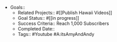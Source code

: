 - Goals::
    - Related Projects:: #[[Publish Hawaii Videos]]
    - Goal Status:: #[[in progress]]
    - Success Criteria:: Reach 1,000 Subscribers
    - Completed Date:: 
    - Tags:: #Youtube #A:itsAmyAndAndy
